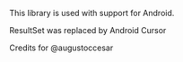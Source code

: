 This library is used with support for Android.

ResultSet was replaced by Android Cursor

Credits for @augustoccesar
